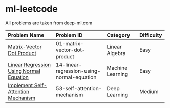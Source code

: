 # ml-leetcode

All problems are taken from deep-ml.com

|Problem Name|Problem ID|Category|Difficulty|
|:---|:---|:---|:---|
|[Matrix-Vector Dot Product](https://www.deep-ml.com/problems/1)|01-matrix-vector-dot-product|Linear Algebra|Easy|
|[Linear Regression Using Normal Equation](https://www.deep-ml.com/problems/14)|14-linear-regression-using-normal-equation|Machine Learning|Easy|
|[Implement Self-Attention Mechanism](https://www.deep-ml.com/problems/53)|53-self-attention-mechanism|Deep Learning|Medium|
